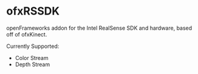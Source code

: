 ofxRSSDK
========

openFrameworks addon for the Intel RealSense SDK and hardware, based off of ofxKinect.

Currently Supported:
* Color Stream
* Depth Stream
